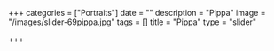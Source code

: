 +++
categories = ["Portraits"]
date = ""
description = "Pippa"
image = "/images/slider-69pippa.jpg"
tags = []
title = "Pippa"
type = "slider"

+++

